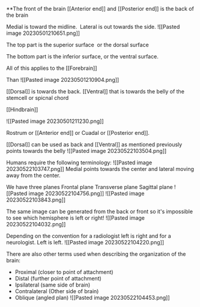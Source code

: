 **The front of the brain [[Anterior end]]  and [[Posterior end]] is the back of the brain

Medial is toward the midline.  Lateral is out towards the side.
![[Pasted image 20230501210651.png]]

The top part is the superior surface  or the dorsal surface

The bottom part is the inferior surface, or the ventral surface.

All of this applies to the [[Forebrain]]

Than 
![[Pasted image 20230501210904.png]]

[[Dorsal]] is towards the back.
[[Ventral]] that is towards the belly of the stemcell or spicnal chord

[[Hindbrain]]

![[Pasted image 20230501211230.png]]


Rostrum or [[Anterior end]] or Cuadal or  [[Posterior end]].

[[Dorsal]] can be used as back and [[Ventral]] as mentioned previously points towards the belly
![[Pasted image 20230522103504.png]]

Humans require the following terminology:
![[Pasted image 20230522103747.png]]
Medial points towards the center and lateral moving away from the center.

We have three planes
Frontal plane
Transverse plane 
Sagittal plane
![[Pasted image 20230522104756.png]]
![[Pasted image 20230522103843.png]]

The same image can be generated from the back or front so it's impossible to see which hemisphere is left or right!
![[Pasted image 20230522104032.png]]

Depending on the convention for a radiologist left is right and for a neurologist. Left is left.
![[Pasted image 20230522104220.png]]

There are also other terms used when describing the organization of the brain:

- Proximal (closer to point of attachment)
- Distal (further point of attachment)
- Ipsilateral (same side of brain)
- Contralateral (Other side of brain)
- Oblique (angled plan)
![[Pasted image 20230522104453.png]]